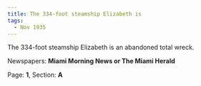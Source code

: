 ```yaml
---  
title: The 334-foot steamship Elizabeth is  
tags:  
  - Nov 1935  
---  
```

  
The 334-foot steamship Elizabeth is an abandoned total wreck.  
  
Newspapers: **Miami Morning News or The Miami Herald**  
  
Page: **1**, Section: **A** 
